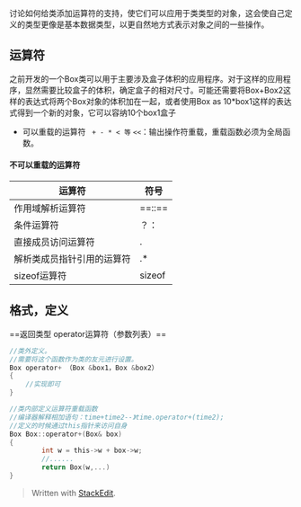 讨论如何给类添加运算符的支持，使它们可以应用于类类型的对象，这会使自己定义的类型更像是基本数据类型，以更自然地方式表示对象之间的一些操作。
## 运算符
之前开发的一个Box类可以用于主要涉及盒子体积的应用程序。对于这样的应用程序，显然需要比较盒子的体积，确定盒子的相对尺寸。可能还需要将Box+Box2这样的表达式将两个Box对象的体积加在一起，或者使用Box as 10*box1这样的表达式得到一个新的对象，它可以容纳10个box1盒子
- 可以重载的运算符
` + - * < 等`
`<<`：输出操作符重载，重载函数必须为全局函数。
####  不可以重载的运算符
运算符|符号
--|--
作用域解析运算符|==::==
条件运算符|？：
直接成员访问运算符|.
解析类成员指针引用的运算符|.*
sizeof运算符|sizeof
## 格式，定义
==返回类型 operator运算符（参数列表）==
```c
//类外定义。
//需要将这个函数作为类的友元进行设置。
Box operator+ （Box &box1，Box &box2）
{
	//实现即可
}
```
```c
//类内部定义运算符重载函数
//编译器解释相加语句：time+time2--》time.operator+(time2);
//定义的时候通过this指针来访问自身
Box Box::operator+(Box& box)
{
		int w = this->w + box->w;
		//......
		return Box(w,...)
}
```
> Written with [StackEdit](https://stackedit.io/).
<!--stackedit_data:
eyJoaXN0b3J5IjpbLTc0NzQ1ODU4MiwtNDIzMjcyNDg5LDE3NT
k2NzY0NDBdfQ==
-->